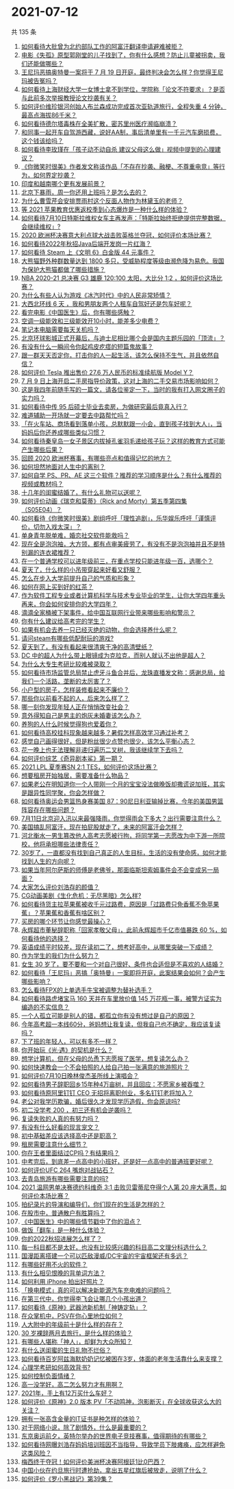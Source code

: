 # 2021-07-12

共 135 条

<!-- BEGIN -->
<!-- 最后更新时间 Mon Jul 12 2021 15:01:43 GMT+0800 (China Standard Time) -->

1. [如何看待大批曾为北约部队工作的阿富汗翻译申请避难被拒？](https://www.zhihu.com/question/471612785)
2. [电影《失孤》原型郭刚堂的儿子找到了，你有什么感想？防止儿童被拐卖，我们还能做哪些？](https://www.zhihu.com/question/471641951)
3. [王尼玛恶搞奥特曼一案将于 7 月 19
   日开庭，最终判决会怎么样？你觉得王尼玛被告冤吗？](https://www.zhihu.com/question/471139974)
4. [如何看待上海财经大学一女博士拿不到学位，学院称「论文不符要求」？是否与此前多次举报教授论文抄袭有关？](https://www.zhihu.com/question/471268212)
5. [如何评价维珍银河创始人布兰森成功完成首次亚轨道旅行，全程失重 4
   分钟，最高点海拔86千米？](https://www.zhihu.com/question/469479395)
6. [如何看待德尔塔毒株在全美扩散，密苏里州医疗濒临崩溃？](https://www.zhihu.com/question/471555278)
7. [和同事一起开车自驾游西藏，说好AA制，事后清单里有一千元汽车磨损费，这个钱该给吗？](https://www.zhihu.com/question/465716749)
8. [如何看待李玫瑾在「孩子动不动自杀
   建议父母这么做」视频中提到的心理建议？](https://www.zhihu.com/question/471634095)
9. [《你微笑时很美》作者发文称该作品「不存在抄袭、融梗、不尊重电竞」等行为，如何界定抄袭？](https://www.zhihu.com/question/471672379)
10. [印度和越南哪个更有发展前景？](https://www.zhihu.com/question/357821480)
11. [北京下暴雨，周一你还用上班吗？是怎么去的？](https://www.zhihu.com/question/471592467)
12. [为什么曹雪芹会安排贾雨村这个反面人物作为林黛玉的老师？](https://www.zhihu.com/question/452061802)
13. [等 2021 苹果教育优惠返校季到心态爆炸是一种什么样的体验？](https://www.zhihu.com/question/471063336)
14. [如何看待7月10日特斯拉维权女车主再发声：「特斯拉始终拒绝提供完整数据，会继续维权」?](https://www.zhihu.com/question/471510652)
15. [2020
    欧洲杯决赛意大利点球大战击败英格兰夺冠，如何评价本场比赛？](https://www.zhihu.com/question/471657672)
16. [如何看待2022年秋招Java后端开发岗一片红海？](https://www.zhihu.com/question/471105298)
17. [如何看待 Steam 上《文明 6》白金版 44 元事件？](https://www.zhihu.com/question/471083947)
18. [大熊猫野外种群数量达到 1800
    多只，受威胁程度等级由濒危降为易危。我国为保护大熊猫都做了哪些措施？](https://www.zhihu.com/question/470615403)
19. [NBA 2020-21 总决赛 G3 雄鹿 120:100 太阳，大比分 1:2
    ，如何评价这场比赛？](https://www.zhihu.com/question/471663631)
20. [为什么有些人认为游戏《冰汽时代》中的人民非常矫情？](https://www.zhihu.com/question/470905655)
21. [大西北环线 6 天 ，我和男朋友两个人租车自驾好还是包车好呢？](https://www.zhihu.com/question/460032268)
22. [看完电影《中国医生》后，你有哪些感触？](https://www.zhihu.com/question/470774701)
23. [空调一级能效和三级能效开10小时，能差多少电费？](https://www.zhihu.com/question/329341284)
24. [笔记本电脑需要每天关机吗？](https://www.zhihu.com/question/424633596)
25. [北京环球影城正式开幕后，与迪士尼相比哪个会是国内主题乐园的「顶流」？](https://www.zhihu.com/question/470467852)
26. [有没有什么一瞬间令你起鸡皮疙瘩的短篇鬼故事？](https://www.zhihu.com/question/382949359)
27. [跟一群天天否定你，打击你的人一起生活，该怎么保持不生气，并且依然自信？](https://www.zhihu.com/question/470883728)
28. [如何评价 Tesla 推出售价 27.6 万人民币的标准续航版 Model
    Y？](https://www.zhihu.com/question/470837546)
29. [7 月 9
    日上海开启二手房指导价政策，这对上海的二手交易市场影响如何？](https://www.zhihu.com/question/471152148)
30. [这是我四年前随手写的一篇文，请各位鉴定一下，当时的我有打入网文圈子的实力吗？](https://www.zhihu.com/question/471660118)
31. [如何看待中传 95 后硕士毕业去卖房，为做研究最后竟真入行？](https://www.zhihu.com/question/471727728)
32. [难道辅助一开场就一定要去中路帮忙吗？](https://www.zhihu.com/question/459224616)
33. [「在火车站、商场看到落单小孩，总默默跟一小会，直到孩子找到大人」，当妈妈后你还养成哪些类似习惯？](https://www.zhihu.com/question/471287409)
34. [如何看待秦皇岛一女子景区内拔掉孔雀羽毛递给孩子玩？这样的教育方式可能产生哪些后果？](https://www.zhihu.com/question/471674496)
35. [回顾 2020 欧洲杯赛事，有哪些亮点和值得记忆的地方？](https://www.zhihu.com/question/471538861)
36. [如何坦然地面对人生中的离别？](https://www.zhihu.com/question/280659978)
37. [如何自学 PS、PR、AE
    这三个软件？推荐的学习顺序是什么？有什么推荐的视频或教材吗？](https://www.zhihu.com/question/38197869)
38. [十几年的闺蜜结婚了，有什么礼物可以送呢？](https://www.zhihu.com/question/306996480)
39. [如何评价动画《瑞克和莫蒂》（Rick and
    Morty）第五季第四集（S05E04）？](https://www.zhihu.com/question/471712250)
40. [如何看待《你微笑时很美》剧组呼吁「理性追剧」，乐华娱乐呼吁「谨慎评价，切勿入戏太深」？](https://www.zhihu.com/question/471587850)
41. [单身青年脱单难，婚恋社交软件能救吗？](https://www.zhihu.com/question/470847767)
42. [现在全是泡泡袖，大方领，都有点审美疲劳了，有没有不是泡泡袖并且不是特别漏的连衣裙推荐？](https://www.zhihu.com/question/462523005)
43. [在一个普通学校可以进年级前三，在重点学校只能进年级一百，选哪个？](https://www.zhihu.com/question/461739253)
44. [夏天了，什么样的小吊带穿起来好看又舒服？](https://www.zhihu.com/question/467022624)
45. [怎么在步入大学前提升自己的气质和形象？](https://www.zhihu.com/question/467123200)
46. [如何在网上买到好的红茶？](https://www.zhihu.com/question/24805243)
47. [作为软件工程专业或者计算机科学与技术专业毕业的学生，让你大学四年重头再来，你会如何安排你的大学四年？](https://www.zhihu.com/question/426053091)
48. [滴滴全家桶被下架事件，给中国互联网行业带来哪些影响和警示？](https://www.zhihu.com/question/471242804)
49. [你有什么建议给高考完的学生？](https://www.zhihu.com/question/464333783)
50. [如果有机会去养一只已经灭绝的动物，你会选择养什么呢？](https://www.zhihu.com/question/408285096)
51. [请问steam有哪些低配耐玩的游戏?](https://www.zhihu.com/question/355354021)
52. [夏天到了，有没有看起来很清爽干净的高清壁纸？](https://www.zhihu.com/question/395401899)
53. [DC 中的超人为什么带上眼镜成为克拉克，而别人就认不出他是超人？](https://www.zhihu.com/question/470959218)
54. [为什么大专生考研比较难被录取？](https://www.zhihu.com/question/271013499)
55. [如何看待市场监管总局禁止虎牙斗鱼合并后，龙珠直播发文称：感谢总局，给我们一个活路，垄断的太厉害了？](https://www.zhihu.com/question/471401960)
56. [小户型的房子，怎样装修看起来不廉价？](https://www.zhihu.com/question/463577426)
57. [那些你以前看不起的人，后来怎么样了？](https://www.zhihu.com/question/60479561)
58. [哪一刻你发现年轻人正在悄悄改变社会？](https://www.zhihu.com/question/447184915)
59. [意外得知自己是男主的炮灰未婚妻该怎么办？](https://www.zhihu.com/question/469837216)
60. [养狗的人什么时候觉得狗也爱着你？](https://www.zhihu.com/question/268221776)
61. [如何看待高校挂科现象越来越多？暑假怎样高效学习通过补考？](https://www.zhihu.com/question/471551123)
62. [感觉自己画得很好，但是粉丝很少点赞也很少，该怎么平衡心态？](https://www.zhihu.com/question/471412359)
63. [花一晚上也无法理解非递归遍历二叉树，我该继续学下去吗？](https://www.zhihu.com/question/387295413)
64. [如何评价综艺《奇异剧本鲨》第一期？](https://www.zhihu.com/question/471424989)
65. [2021 LPL 夏季赛SN 2:1 TES，如何评价这场比赛？](https://www.zhihu.com/question/471568606)
66. [想要租房开始独居，需要准备什么物品？](https://www.zhihu.com/question/294450531)
67. [如果老公在明知道你一个人带刚一个月的宝宝没法做晚饭却撒谎说加班，其实是跟异性同学聚，你会怎样做？](https://www.zhihu.com/question/470868422)
68. [如何看待奥运会男篮热身赛美国
    87：90尼日利亚输掉比赛，今年的美国男篮阵容存在哪些问题？](https://www.zhihu.com/question/471503895)
69. [7月11日北京迎入汛以来最强降雨，你觉得雨会下多大？出行需要注意什么？](https://www.zhihu.com/question/471533010)
70. [美国搞乱阿富汗，现在拍屁股就走了，未来的阿富汗会怎样？](https://www.zhihu.com/question/470254637)
71. [河北衡水一男生篡改他人高考志愿被行拘，将同学第一志愿改为中下游一所院校，他将承担哪些法律责任？](https://www.zhihu.com/question/471217744)
72. [30岁了，一直都没有找到自己真正的人生目标，生活的没有使命感，如何才能找到人生的方向呢？](https://www.zhihu.com/question/19760164)
73. [如果当年阿尔萨斯的师傅是老佛爷，那面临斯坦索姆事件会不会变成另一局面？](https://www.zhihu.com/question/39683312)
74. [大家怎么评价刘浩存的颜值？](https://www.zhihu.com/question/415082238)
75. [CG动画美剧《生化危机：无尽黑暗》怎么样?](https://www.zhihu.com/question/470923732)
76. [如何看待货主拉苹果蕉被收千元过路费，原因是「过路费只免香蕉不免苹果蕉」？苹果蕉和香蕉有啥区别？](https://www.zhihu.com/question/471137088)
77. [买房的哪个环节让你感觉最操心？](https://www.zhihu.com/question/470473641)
78. [永辉超市董秘辞职称「回家孝敬父母」，此前永辉超市千亿市值暴跌 60
    %，如何看待他的选择？](https://www.zhihu.com/question/470636516)
79. [英语成绩平时较差，现在读初二了，想考好高中，从哪里突破一下成绩？](https://www.zhihu.com/question/470892638)
80. [作为学生的我们为什么努力？](https://www.zhihu.com/question/470550277)
81. [女生 30
    岁了，要不要和一个对自己很好、条件也合适但是不喜欢的人结婚？](https://www.zhihu.com/question/463821091)
82. [如何看待「王尼玛」恶搞「奥特曼」一案即将开庭，此案结果会如何？会产生哪些影响？](https://www.zhihu.com/question/471109088)
83. [怎么看待FPX的上单选手牛宝被调整为替补选手？](https://www.zhihu.com/question/471058719)
84. [如何看待路虎堵宝马 160 天并在车里放价值 145
    万花瓶一事，被警方证实为编造的不实信息？](https://www.zhihu.com/question/471180914)
85. [一个人孤立可能是别人的错，都孤立你有没有想过是自己的原因？](https://www.zhihu.com/question/469497285)
86. [今年高考超一本线60分，爸妈想让我复读，但我自己也不确定，我应该复读吗？](https://www.zhihu.com/question/470979430)
87. [下了班的年轻人，可以有多不一样？](https://www.zhihu.com/question/471089114)
88. [你开始玩《光·遇》的契机是什么？](https://www.zhihu.com/question/466376863)
89. [想学计算机，但在父母的怂恿下志愿报了医学，想复读怎么办？](https://www.zhihu.com/question/470621971)
90. [如何快速教会一个不会拍照的人给自己拍一张满意的旅游照片？](https://www.zhihu.com/question/21683968)
91. [如何评价7月10日晚林俊杰圣所线上演唱会？](https://www.zhihu.com/question/471435723)
92. [如何看待男子辞职回乡15年种4万亩树，并且回应：不愿家乡被吞噬？](https://www.zhihu.com/question/471104371)
93. [如何看待原阿里钉钉 CEO 无招将离职创业，多名钉钉老将加入？](https://www.zhihu.com/question/471179922)
94. [老公对我学历欺骗，婚后很久才发现学历造假，你会原谅吗?](https://www.zhihu.com/question/347657075)
95. [初二没学考 200 ，初三还有机会逆袭吗？](https://www.zhihu.com/question/469647742)
96. [复读失败的人真的有努力吗？](https://www.zhihu.com/question/468243821)
97. [有没有什么好看的现言宠文？](https://www.zhihu.com/question/296896817)
98. [初中基础差应该选择高中还是职高？](https://www.zhihu.com/question/470991038)
99. [租房需要注意什么细节？](https://www.zhihu.com/question/273614571)
100. [你在王者里面结过CP吗？有结果吗？](https://www.zhihu.com/question/470353786)
101. [中考完后，到底差一点高中的小班好，还是好一点高中的普通班更好呢？](https://www.zhihu.com/question/469575580)
102. [如何评价UFC 264 嘴炮对战钻石？](https://www.zhihu.com/question/471526401)
103. [去青岛旅游有哪些需要注意的吗?](https://www.zhihu.com/question/463940803)
104. [2021 温网男单决赛德约科维奇 3:1 击败贝雷蒂尼夺得个人第 20
     座大满贯，如何评价本场比赛？](https://www.zhihu.com/question/471646775)
105. [拍纪录片的导演和编导们，你们现在的生活是怎样的？](https://www.zhihu.com/question/21367029)
106. [在股市中，普通散户有胜算吗？](https://www.zhihu.com/question/462749796)
107. [《中国医生》中的哪些情节戳中了你的泪点？](https://www.zhihu.com/question/469045633)
108. [做饭「翻车」是一种什么体验？](https://www.zhihu.com/question/470377393)
109. [你的2022秋招进展怎么样了？](https://www.zhihu.com/question/351714717)
110. [每一科目都不是太好，也没有比较感兴趣的科目高二文理分科选什么？](https://www.zhihu.com/question/468020385)
111. [国漫距离搭建一个可以匹敌漫威/DC宇宙的宇宙框架还有多远？](https://www.zhihu.com/question/470496281)
112. [有哪些好用不火的软件？](https://www.zhihu.com/question/310110592)
113. [有什么相见恨晚的背单词方法？](https://www.zhihu.com/question/48040579)
114. [如何利用 iPhone 拍出好照片？](https://www.zhihu.com/question/20746932)
115. [「换电模式」真的可以解决新能源汽车充电难的问题吗？](https://www.zhihu.com/question/452052665)
116. [在第三代中，你觉得李飞会让哪几个小孩出道？](https://www.zhihu.com/question/469727398)
117. [如何看待《原神》武器池新机制「神铸定轨」？](https://www.zhihu.com/question/471242389)
118. [在众掌机中，PSV在你心里地位如何？](https://www.zhihu.com/question/471086899)
119. [人大附中的年级前十是什么样的存在？](https://www.zhihu.com/question/322801940)
120. [30 岁裸辞两月去旅行，是什么样的体验？](https://www.zhihu.com/question/469997826)
121. [有哪些人堪称「神人」，却鲜为大众所知？](https://www.zhihu.com/question/39408533)
122. [有什么送闺蜜的生日礼物不烂俗？](https://www.zhihu.com/question/310113748)
123. [如何看待百岁阿兹海默奶奶记忆被困在3岁，体面的老年生活靠什么来支撑？](https://www.zhihu.com/question/471164232)
124. [心理学考研如何高效背书?](https://www.zhihu.com/question/367658708)
125. [如何控制负面情绪？](https://www.zhihu.com/question/20082759)
126. [高一没学好，高二怎么努力才有用啊？](https://www.zhihu.com/question/469064233)
127. [2021年，手上有12万买什么车好？](https://www.zhihu.com/question/453534204)
128. [如何评价《原神》2.0 版本
     PV「不动鸣神，泡影断灭」在全球收获这么大的关注？](https://www.zhihu.com/question/471289239)
129. [拥有一张高含金量的IT证书是种怎样的体验？](https://www.zhihu.com/question/470628182)
130. [对于网络小说，除了剧情外，什么是最重要的？](https://www.zhihu.com/question/471258652)
131. [东京奥运前夕，英特尔举办的世界电子竞技赛事，值得期待的有哪些？](https://www.zhihu.com/question/471064617)
132. [如何看待网曝刘浩存妈妈培训班因不当指导，导致学员下肢瘫痪，应怎样避免这类风险？](https://www.zhihu.com/question/471509047)
133. [梅西终于夺冠！如何评价美洲杯决赛阿根廷1比0巴西？](https://www.zhihu.com/question/471502194)
134. [中国小伙在约旦旅行时遭抢劫，拿出五星红旗后被放走，说明了什么？](https://www.zhihu.com/question/471187170)
135. [如何评价《罗小黑战记》第39集？](https://www.zhihu.com/question/471096080)

<!-- END -->
